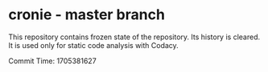 # cronie - master branch

This repository contains frozen state of the repository.
Its history is cleared. It is used only for static code
analysis with Codacy.

Commit Time: 1705381627